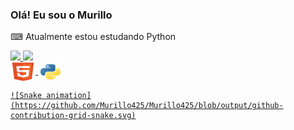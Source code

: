 ### Olá! Eu sou o Murillo 

⌨ Atualmente estou estudando Python
<div>
  <a href="https://github.com/Murillo425">
  <img height="180em" src="https://github-readme-stats.vercel.app/api?username=Murillo425&show_icons=true&theme=dark&include_all_commits=true&count_private=true"/>
  <img height="180em" src="https://github-readme-stats.vercel.app/api/top-langs/?username=Murillo425&layout=compact&langs_count=7&theme=dark"/>
</div>

 <div>
    <img align="center" alt="Rafa-HTML" height="30" width="40" src="https://raw.githubusercontent.com/devicons/devicon/master/icons/html5/html5-original.svg">
    <img align="center" alt="Rafa-Python" height="30" width="40" src="https://raw.githubusercontent.com/devicons/devicon/master/icons/python/python-original.svg">
   
    ![Snake animation](https://github.com/Murillo425/Murillo425/blob/output/github-contribution-grid-snake.svg)
  </div>
   

